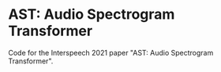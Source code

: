 # AST: Audio Spectrogram Transformer
Code for the Interspeech 2021 paper "AST: Audio Spectrogram Transformer".

